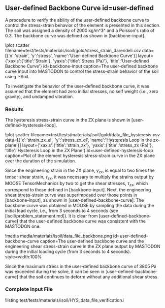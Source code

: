 ## User-defined Backbone Curve id=user-defined

A procedure to verify the ability of the user-defined backbone curve to control the stress-strain behavior of the element is presented in this section. The soil was assigned a density of 2000 kg/m^3^ and a Poisson's ratio of 0.3. The backbone curve was defined as shown in [backbone-input].

!plot scatter filename=test/tests/materials/isoil/gold/stress_strain_darendeli.csv
              data=[{'x':'strain', 'y':'stress', 'name':'User-defined Backbone Curve'}]
              layout={'xaxis':{'title':'Strain'},
                      'yaxis':{'title':'Stress (Pa)'},
                      'title':'User-defined Backbone Curve'}
              id=backbone-input
              caption=The user-defined backbone curve input into MASTODON to control the stress-strain behavior of the soil using I-Soil.

To investigate the behavior of the user-defined backbone curve, it was assumed that the element had zero initial stresses, no self weight (i.e., zero gravity), and undamped vibration.

### Results

The hysteresis stress-strain curve in the ZX plane is shown in [user-defined-hysteresis-loop].

!plot scatter filename=test/tests/materials/isoil/gold/data_file_hysteresis.csv
              data=[{'x':'strain_zx_el', 'y':'stress_zx_el', 'name':'Hysteresis Loop in the zx-plane'}]
              layout={'xaxis':{'title':'strain_zx'},
                      'yaxis':{'title':'stress_zx (Pa)'},
                      'title':'Hysteresis Loop in the ZX Plane'}
              id=user-defined-hysteresis-loop
              caption=Plot of the element hysteresis stress-strain curve in the ZX plane over the duration of the simulation.

Since the engineering strain in the ZX plane, $\gamma_{zx}$, is equal to two times the tensor shear strain, $\epsilon_{zx}$, it was necessary to multiply the strains output by MOOSE TensorMechanics by two to get the shear stresses, $\tau_{zx}$, which correspond to those defined in [backbone-input]. Next, the engineering shear stress-strain curve was superimposed over those points in [backbone-input], as shown in [user-defined-backbone-curve]. The backbone curve was obtained in MOOSE by sampling the data during the initial load cycle, i.e., from 3 seconds to 4 seconds (see [isoil/problem_statement.md]). It is clear from [user-defined-backbone-curve] that the user-defined backbone curve was consistent with the MASTODON one.

!media media/materials/isoil/data_file_backbone.png
       id=user-defined-backbone-curve
       caption=The user-defined backbone curve and the engineering shear stress-strain curve in the ZX plane output by MASTODON during the initial loading cycle (from 3 seconds to 4 seconds).
       style=width:100%

Since the maximum stress in the user-defined backbone curve of 3805 Pa was exceeded during the solve, it can be seen in [user-defined-backbone-curve] that the soil continues to deform without any additional shear stress.

### Complete Input File

!listing test/tests/materials/isoil/HYS_data_file_verification.i
